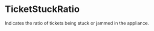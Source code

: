 TicketStuckRatio
================

Indicates the ratio of tickets being stuck or jammed in the appliance.
